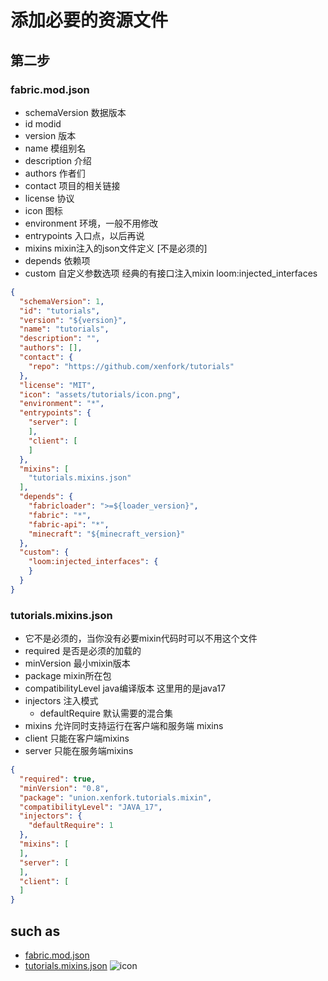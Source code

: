 # 添加必要的资源文件

## 第二步

### fabric.mod.json
- schemaVersion 数据版本
- id modid
- version 版本
- name 模组别名
- description 介绍
- authors 作者们
- contact 项目的相关链接
- license 协议
- icon 图标
- environment 环境，一般不用修改
- entrypoints 入口点，以后再说
- mixins mixin注入的json文件定义 [不是必须的]
- depends 依赖项
- custom 自定义参数选项 经典的有接口注入mixin loom:injected_interfaces
```json
{
  "schemaVersion": 1,
  "id": "tutorials",
  "version": "${version}",
  "name": "tutorials",
  "description": "",
  "authors": [],
  "contact": {
    "repo": "https://github.com/xenfork/tutorials"
  },
  "license": "MIT",
  "icon": "assets/tutorials/icon.png",
  "environment": "*",
  "entrypoints": {
    "server": [
    ],
    "client": [
    ]
  },
  "mixins": [
    "tutorials.mixins.json"
  ],
  "depends": {
    "fabricloader": ">=${loader_version}",
    "fabric": "*",
    "fabric-api": "*",
    "minecraft": "${minecraft_version}"
  },
  "custom": {
    "loom:injected_interfaces": {
    }
  }
}
```

### tutorials.mixins.json
- 它不是必须的，当你没有必要mixin代码时可以不用这个文件
- required 是否是必须的加载的
- minVersion 最小mixin版本
- package mixin所在包
- compatibilityLevel java编译版本 这里用的是java17
- injectors 注入模式
  - defaultRequire 默认需要的混合集
- mixins 允许同时支持运行在客户端和服务端 mixins
- client 只能在客户端mixins
- server 只能在服务端mixins
```json
{
  "required": true,
  "minVersion": "0.8",
  "package": "union.xenfork.tutorials.mixin",
  "compatibilityLevel": "JAVA_17",
  "injectors": {
    "defaultRequire": 1
  },
  "mixins": [
  ],
  "server": [
  ],
  "client": [
  ]
}
```

## such as
- [fabric.mod.json](../tutorials/src/main/resources/fabric.mod.json)
- [tutorials.mixins.json](../tutorials/src/main/resources/tutorials.mixins.json)
![icon](../tutorials/src/main/resources/assets/tutorials/icon.png)